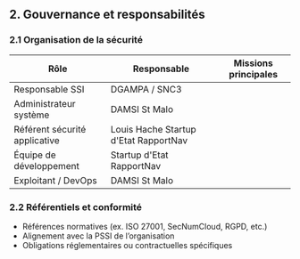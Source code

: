 ## 2. Gouvernance et responsabilités

### 2.1 Organisation de la sécurité
| Rôle | Responsable               | Missions principales |
|------|---------------------------|----------------------|
| Responsable SSI | DGAMPA / SNC3             | |
| Administrateur système | DAMSI St Malo             | |
| Référent sécurité applicative | Louis Hache Startup d'Etat RapportNav          | |
| Équipe de développement | Startup d'Etat RapportNav | |
| Exploitant / DevOps | DAMSI St Malo        | |

### 2.2 Référentiels et conformité
- Références normatives (ex. ISO 27001, SecNumCloud, RGPD, etc.)
- Alignement avec la PSSI de l’organisation
- Obligations réglementaires ou contractuelles spécifiques
